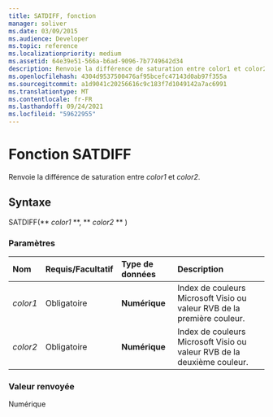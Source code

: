 ```yaml
---
title: SATDIFF, fonction
manager: soliver
ms.date: 03/09/2015
ms.audience: Developer
ms.topic: reference
ms.localizationpriority: medium
ms.assetid: 64e39e51-566a-b6ad-9096-7b7749642d34
description: Renvoie la différence de saturation entre color1 et color2.
ms.openlocfilehash: 4304d9537500476af95bcefc47143d0ab97f355a
ms.sourcegitcommit: a1d9041c20256616c9c183f7d1049142a7ac6991
ms.translationtype: MT
ms.contentlocale: fr-FR
ms.lasthandoff: 09/24/2021
ms.locfileid: "59622955"
---
```

# <a name="satdiff-function"></a>Fonction SATDIFF

Renvoie la différence de saturation entre  _color1_ et  _color2_.
  
## <a name="syntax"></a>Syntaxe

SATDIFF(** *color1* **, ** *color2* ** ) 
  
### <a name="parameters"></a>Paramètres

|**Nom**|**Requis/Facultatif**|**Type de données**|**Description**|
|:-----|:-----|:-----|:-----|
| _color1_ <br/> |Obligatoire  <br/> |**Numérique** <br/> |Index de couleurs Microsoft Visio ou valeur RVB de la première couleur.  <br/> |
| _color2_ <br/> |Obligatoire  <br/> |**Numérique** <br/> |Index de couleurs Microsoft Visio ou valeur RVB de la deuxième couleur.  <br/> |
   
### <a name="return-value"></a>Valeur renvoyée

Numérique
  

